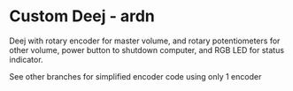 # Custom Deej - ardn
Deej with rotary encoder for master volume, and rotary potentiometers for other volume, power button to shutdown computer, and RGB LED for status indicator.

See other branches for simplified encoder code using only 1 encoder
